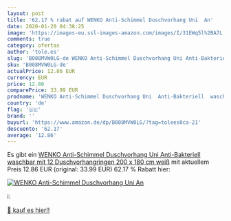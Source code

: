 ```yaml
---
layout: post
title: '62.17 % rabat auf WENKO Anti-Schimmel Duschvorhang Uni  An'
date: 2020-01-20 04:38:25
image: 'https://images-eu.ssl-images-amazon.com/images/I/31EWq5l%2BA7L._SL400_.jpg'
comments: true
category: ofertas
author: 'tole.es'
slug: 'B008MVW0LG-de WENKO Anti-Schimmel Duschvorhang Uni Anti-Bakteriell...'
sku: 'B008MVW0LG-de'
actualPrice: 12.86 EUR
currency: EUR
price: 12.86
comparePrice: 33.99 EUR
prodname: 'WENKO Anti-Schimmel Duschvorhang Uni  Anti-Bakteriell  waschbar  mit 12 Duschvorhangringen  200 x 180 cm  weiß'
country: 'de'
flag: '🇩🇪'
brand: ''
buyurl: 'https://www.amazon.de/dp/B008MVW0LG/?tag=tolees0ca-21'
descuento: '62.17'
average: '12.86'
---
```


Es gibt ein [WENKO Anti-Schimmel Duschvorhang Uni  Anti-Bakteriell  waschbar  mit 12 Duschvorhangringen  200 x 180 cm  weiß](https://www.amazon.de/dp/B008MVW0LG/?tag=tolees0ca-21) mit aktuellem Preis 12.86 EUR (original: 33.99 EUR) 62.17 % Rabatt hier:

[![WENKO Anti-Schimmel Duschvorhang Uni  An](https://images-eu.ssl-images-amazon.com/images/I/31EWq5l%2BA7L._SL400_.jpg)](https://www.amazon.de/dp/B008MVW0LG/?tag=tolees0ca-21)

ℹ️:


[🛒 kauf es hier!!](https://www.amazon.de/dp/B008MVW0LG/?tag=tolees0ca-21)
